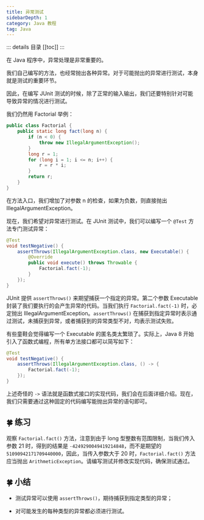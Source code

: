 ```yaml
---
title: 异常测试
sidebarDepth: 1
category: Java 教程
tag: Java
---
```


::: details 目录
[[toc]]
:::

在 Java 程序中，异常处理是非常重要的。

我们自己编写的方法，也经常抛出各种异常。对于可能抛出的异常进行测试，本身就是测试的重要环节。

因此，在编写 JUnit 测试的时候，除了正常的输入输出，我们还要特别针对可能导致异常的情况进行测试。

我们仍然用 Factorial 举例：

```java
public class Factorial {
    public static long fact(long n) {
        if (n < 0) {
            throw new IllegalArgumentException();
        }
        long r = 1;
        for (long i = 1; i <= n; i++) {
            r = r * i;
        }
        return r;
    }
}
```

在方法入口，我们增加了对参数 n 的检查，如果为负数，则直接抛出 IllegalArgumentException。

现在，我们希望对异常进行测试。在 JUnit 测试中，我们可以编写一个 `@Test` 方法专门测试异常：

```java
@Test
void testNegative() {
    assertThrows(IllegalArgumentException.class, new Executable() {
        @Override
        public void execute() throws Throwable {
            Factorial.fact(-1);
        }
    });
}
```

JUnit 提供 `assertThrows()` 来期望捕获一个指定的异常。第二个参数 Executable 封装了我们要执行的会产生异常的代码。当我们执行 `Factorial.fact(-1)` 时，必定抛出 IllegalArgumentException。`assertThrows()` 在捕获到指定异常时表示通过测试，未捕获到异常，或者捕获到的异常类型不对，均表示测试失败。

有些童鞋会觉得编写一个 Executable 的匿名类太繁琐了。实际上，Java 8 开始引入了函数式编程，所有单方法接口都可以简写如下：

```java
@Test
void testNegative() {
    assertThrows(IllegalArgumentException.class, () -> {
        Factorial.fact(-1);
    });
}
```

上述奇怪的 `->` 语法就是函数式接口的实现代码，我们会在后面详细介绍。现在，我们只需要通过这种固定的代码编写能抛出异常的语句即可。

## 🍀 练习

观察 `Factorial.fact()` 方法，注意到由于 long 型整数有范围限制，当我们传入参数 21 时，得到的结果是 `-4249290049419214848`，而不是期望的 `51090942171709440000`，因此，当传入参数大于 20 时，`Factorial.fact()` 方法应当抛出 `ArithmeticException`。请编写测试并修改实现代码，确保测试通过。

## 🍀 小结

- 测试异常可以使用 `assertThrows()`，期待捕获到指定类型的异常；

- 对可能发生的每种类型的异常都必须进行测试。
